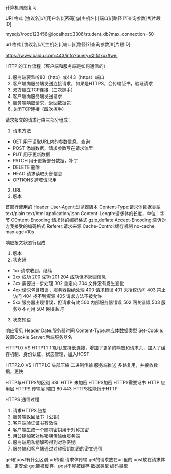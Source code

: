 计算机网络复习

URI 格式
[协议名]://[用户名]:[密码]@[主机名]:[端口]/[路径]?[查询参数]#[片段ID]

mysql://root:123456@localhost:3306/student_db?max_connection=50

url 格式
[协议名]://[主机名]:[端口]/[路径]?[查询参数]#[片段ID]

https://www.baidu.com:443/info?query=如何xxx#wei

HTTP 的工作流程（客户端和服务端是如何通信的）
1. 服务端要监听80（http）或443（https）端口
2. 客户端向服务端发送连接请求，如果是HTTPS，会传输证书，验证请求
3. 双方建立TCP连接（三次握手）
4. 客户端向服务端发送请求
5. 服务端响应请求，返回数据包
6. 关闭TCP连接（四次挥手）

请求报文的请求行由三部分组成：
1. 请求方法
- GET 用于读取URL内的参数信息，查询
- POST 添加数据，请求参数写在请求体里
- PUT 用于更新数据
- PATCH 用于更新部分数据，补丁
- DELETE 删除
- HEAD 请求读取头部信息
- OPTIONS 跨域请求用

2. URL
3. 版本

首部行使用的 Header
User-Agent:浏览器版本
Content-Type:请求体数据类型 text/plain text/html application/json
Content-Length:请求体的长度，单位：字节
COntent-Encoding:请求体的编码格式 gzip,deflate
Accept-Encoding:告诉对方我接受的编码格式
Referer:请求来源
Cache-Control:缓存机制 no-cache, max-age=10s

响应报文状态行组成
1. 版本
2. 状态码
- 1xx:请求收到，继续
- 2xx:成功
    200 成功
    201 
    204 成功但不返回信息
- 3xx:需要进一步处理
    302 重定向
    304 文件没有发生变化
- 4xx:请求包含错误，服务器拒绝处理
    400 请求错误
    401 未授权访问
    403 禁止访问
    404 找不到资源
    405 请求方法不被允许
- 5xx:服务器出现错误，但请求有效
    500 内部服务器错误
    502 网关错误
    503 服务器不可用
    504 网关超时
3. 状态短语

响应常见 Header
Date:服务器时间
Content-Type:响应体数据类型
Set-Cookie:设置Cookie
Server:后端服务器名

HTTP1.0 VS HTTP1.1
1.1默认支持长连接，增加了更多的响应和请求头，加入了缓存机制、身份认证、状态管理，加入HOST

HTTP2.0 VS HTTP1.0
头部压缩 二进制传输
服务端推送
多路复用，并接收数据，更快

HTTP与HTTPS的区别
SSL HTTP 未加密 HTTPS加密
HTTPS需要证书
HTTP 应用层 HTTPS 传输层
端口 80 443
HTTPS性能低于HTTP

HTTPS 通信过程
1. 请求HTTPS 链接
2. 服务端返回证书（公钥）
3. 客户端验证证书有效性
4. 客户端生成一个随机密钥用于对称加密
5. 用公钥加密对称密钥传输给服务端
6. 服务端用私钥解密得到对称密钥
7. 服务端和客户端通过对称密钥加密的密文通信

get和post有什么区别
    url传输  请求体传输
    get的请求放在url里的  post放在请求体里，更安全
    get能被缓存，post不能被缓存
    数据类型
    编码类型